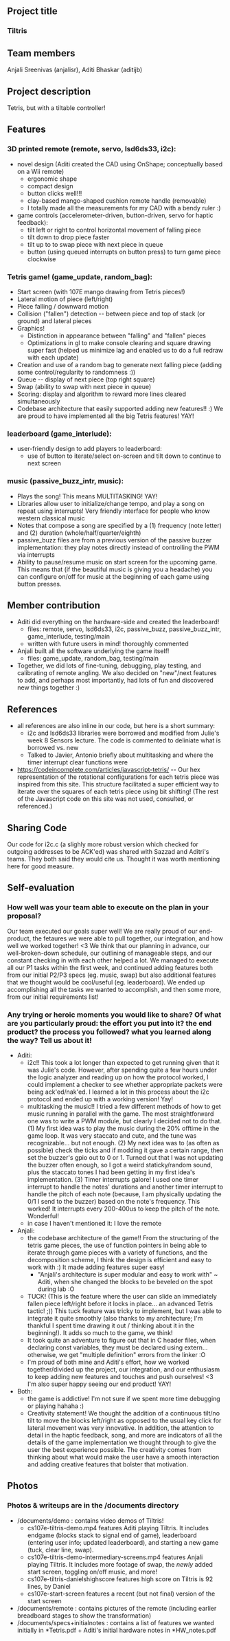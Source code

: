 ## Project title
### Tiltris

## Team members
Anjali Sreenivas (anjalisr), Aditi Bhaskar (aditijb)

## Project description
Tetris, but with a tiltable controller!

## Features
### 3D printed remote (remote, servo, lsd6ds33, i2c):
 - novel design (Aditi created the CAD using OnShape; conceptually based on a Wii remote) 
   - ergonomic shape
   - compact design 
   - button clicks well!!!
   - clay-based mango-shaped cushion remote handle (removable)
   - I totally made all the measurements for my CAD with a bendy ruler :)
 - game controls (accelerometer-driven, button-driven, servo for haptic feedback):
   - tilt left or right to control horizontal movement of falling piece
   - tilt down to drop piece faster
   - tilt up to to swap piece with next piece in queue
   - button (using queued interrupts on button press) to turn game piece clockwise
### Tetris game! (game_update, random_bag):
 - Start screen (with 107E mango drawing from Tetris pieces!)
 - Lateral motion of piece (left/right)
 - Piece falling / downward motion
 - Collision ("fallen") detection -- between piece and top of stack (or ground) and lateral pieces
 - Graphics!
   - Distinction in appearance between "falling" and "fallen" pieces
   - Optimizations in gl to make console clearing and square drawing super fast (helped us minimize lag and enabled us to do a full redraw with each update)
 - Creation and use of a random bag to generate next falling piece (adding some control/regularity to randomness :))
 - Queue -- display of next piece (top right square)
 - Swap (ability to swap with next piece in queue)
 - Scoring: display and algorithm to reward more lines cleared simultaneously
 - Codebase architecture that easily supported adding new features!! :)
 We are proud to have implemented all the big Tetris features! YAY!
### leaderboard (game_interlude):
 - user-friendly design to add players to leaderboard:
   - use of button to iterate/select on-screen and tilt down to continue to next screen
### music (passive_buzz_intr, music):
 - Plays the song! This means MULTITASKING! YAY! 
 - Libraries allow user to initialize/change tempo, and play a song on repeat using interrupts! Very friendly interface for people who know western classical music
 - Notes that compose a song are specified by a (1) frequency (note letter) and (2) duration (whole/half/quarter/eighth)
 - passive_buzz files are from a previous version of the passive buzzer implementation: they play notes directly instead of controlling the PWM via interrupts
 - Ability to pause/resume music on start screen for the upcoming game. This means that (if the beautiful music is giving you a headache) you can configure on/off for music at the beginning of each game using button presses.

## Member contribution
 - Aditi did everything on the hardware-side and created the leaderboard!
   - files: remote, servo, lsd6ds33, i2c, passive_buzz, passive_buzz_intr, game_interlude, testing/main 
   - written with future users in mind! thoroughly commented
 - Anjali built all the software underlying the game itself! 
   - files: game_update, random_bag, testing/main
 - Together, we did lots of fine-tuning, debugging, play testing, and calibrating of remote angling. We also decided on "new"/next features to add, and perhaps most importantly, had lots of fun and discovered new things together :)

## References
 - all references are also inline in our code, but here is a short summary:
   - i2c and lsd6ds33 libraries were borrowed and modified from Julie's week 8 Sensors lecture. The code is commented to deliniate what is borrowed vs. new
   - Talked to Javier, Antonio briefly about multitasking and where the timer interrupt clear functions were
 - https://codeincomplete.com/articles/javascript-tetris/ -- Our hex representation of the rotational configurations for each tetris piece was inspired from this site. This structure facilitated a super efficient way to iterate over the squares of each tetris piece using bit shifting! (The rest of the Javascript code on this site was not used, consulted, or referenced.)

## Sharing Code
Our code for i2c.c (a slighly more robust version which checked for outgoing addresses to be ACK'ed) was shared with Sazzad and Aditri's teams. They both said they would cite us. Thought it was worth mentioning here for good measure.

## Self-evaluation
### How well was your team able to execute on the plan in your proposal?  
Our team executed our goals super well! We are really proud of our end-product, the fetaures we were able to pull together, our integration, and how well we worked together! <3 We think that our planning in advance, our well-broken-down schedule, our outlining of manageable steps, and our constant checking in with each other helped a lot. We managed to execute all our P1 tasks within the first week, and continued adding features both from our initial P2/P3 specs (eg. music, swap) but also additional features that we thought would be cool/useful (eg. leaderboard). We ended up accomplishing all the tasks we wanted to accomplish, and then some more, from our initial requirements list!

### Any trying or heroic moments you would like to share? Of what are you particularly proud: the effort you put into it? the end product? the process you followed? what you learned along the way? Tell us about it!
 - Aditi: 
   - i2c!! This took a lot longer than expected to get running given that it was Julie's code. However, after spending quite a few hours under the logic analyzer and reading up on how the protocol worked, I could implement a checker to see whether appropriate packets were being ack'ed/nak'ed. I learned a lot in this process about the i2c protocol and ended up with a working version! Yay! 
   - multitasking the music!! I tried a few different methods of how to get music running in parallel with the game. The most straightforward one was to write a PWM module, but clearly I decided not to do that. (1) My first idea was to play the music during the 20% offtime in the game loop. It was very staccato and cute, and the tune was recognizable... but not enough. (2) My next idea was to (as often as possible) check the ticks and if modding it gave a certain range, then set the buzzer's gpio out to 0 or 1. Turned out that I was not updating the buzzer often enough, so I got a weird staticky/random sound, plus the staccato tones I had been getting in my first idea's implementation. (3) Timer interrupts galore! I used one timer interrupt to handle the notes' durations and another timer interrupt to handle the pitch of each note (because, I am physically updating the 0/1 I send to the buzzer) based on the note's frequency. This worked! It interrupts every 200-400us to keep the pitch of the note. Wonderful!
   - in case I haven't mentioned it: I love the remote
 - Anjali: 
   - the codebase architecture of the game!! From the structuring of the tetris game pieces, the use of function pointers in being able to iterate through game pieces with a variety of functions, and the decomposition scheme, I think the design is efficient and easy to work with :) It made adding features super easy! 
     - "Anjali's architecture is super modular and easy to work with" ~ Aditi, when she changed the blocks to be beveled on the spot during lab :O
   - TUCK! (This is the feature where the user can slide an immediately fallen piece left/right before it locks in place... an advanced Tetris tactic! ;)) This tuck feature was tricky to implement, but I was able to integrate it quite smoothly (also thanks to my architecture; I'm thankful I spent time drawing it out / thinking about it in the beginning!). It adds so much to the game, we think!
   - It took quite an adventure to figure out that in C header files, when declaring const variables, they must be declared using extern... otherwise, we get "multiple definition" errors from the linker :O
   - I'm proud of both mine and Aditi's effort, how we worked together/divided up the project, our integration, and our enthusiasm to keep adding new features and touches and push ourselves! <3 I'm also super happy seeing our end product! YAY!
 - Both:
   - the game is addictive! I'm not sure if we spent more time debugging or playing hahaha :)
   - Creativity statement! We thought the addition of a continuous tilt/no tilt to move the blocks left/right as opposed to the usual key click for lateral movement was very innovative. In addition, the attention to detail in the haptic feedback, song, and more are indicators of all the details of the game implementation we thought through to give the user the best experience possible. The creativity comes from thinking about what would make the user have a smooth interaction and adding creative features that bolster that motivation.

## Photos
### Photos & writeups are in the /documents directory 
 - /documents/demo : contains video demos of Tiltris! 
   - cs107e-tiltris-demo.mp4 features Aditi playing Tiltris. It includes endgame (blocks stack to signal end of game), leaderboard (entering user info; updated leaderboard), and starting a new game (tuck, clear line, swap). 
   - cs107e-tiltris-demo-intermediary-screens.mp4 features Anjali playing Tiltris. It includes more footage of swap, the *newly* added start screen, toggling on/off music, and more!
   - cs107e-tiltris-danielshighscore features high score on Tiltris is 92 lines, by Daniel
   - cs107e-start-screen features a recent (but not final) version of the start screen
 - /documents/remote : contains pictures of the remote (including earlier breadboard stages to show the transformation)
 - /documents/specs+initialnotes : contains a list of features we wanted initially in *Tetris.pdf + Aditi's initial hardware notes in *HW_notes.pdf
